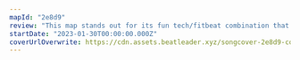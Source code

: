 ```yaml
---
mapId: "2e8d9"
review: "This map stands out for its fun tech/fitbeat combination that has great flow, excellent movement in both the fitbeat and standard diffs, and fun patterns throughout."
startDate: "2023-01-30T00:00:00.000Z"
coverUrlOverwrite: https://cdn.assets.beatleader.xyz/songcover-2e8d9-cover.jpg
---
```

